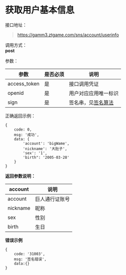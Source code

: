 # 获取用户基本信息

接口地址：

> https://gamm3.ztgame.com/sns/account/userinfo

调用方式：   
**post**

参数：

| 参数         |  是否必须 | 说明   |
| ---         |  --- | ---       |
| access_token | 是      | 接口调用凭证 |
| openid       | 是      | 用户对应应用唯一标识|
| sign         | 是      | 签名串，见[签名算法](../signAlgorithm.md)|


正确返回示例：

```
{
    code: 0,
    msg: '成功',
    data: {
        'account': 'bigWame',
        'nickname': '大肚子',
        'sex': '1',
        'birth": '2005-03-28'
    }
}
```

**返回参数说明：**

| account | 说明  |
| ---     | ---    |
| account | 巨人通行证账号 |
| nickname | 昵称 |
| sex | 性别 
| birth | 生日 |

**错误示例**

```
{
    code: '31003',
    msg: '签名错误',
    data:{}
}
```